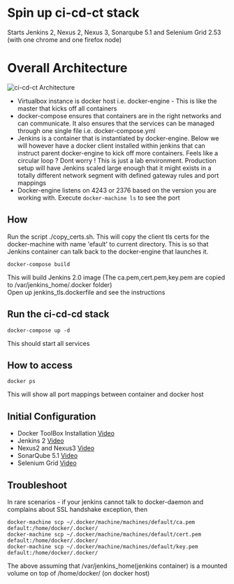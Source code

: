 # Spin up ci-cd-ct stack

Starts Jenkins 2, Nexus 2, Nexus 3, Sonarqube 5.1 and Selenium Grid 2.53 (with one chrome and one firefox node)  

# Overall Architecture

![ci-cd-ct Architecture](https://github.com/machzqcq/docker-for-all/blob/master/images/ci-cd-ct.png)  

- Virtualbox instance is docker host i.e. docker-engine - This is like the master that kicks off all containers
- docker-compose ensures that containers are in the right networks and can communicate. It also ensures that the services can be managed through one single file i.e. docker-compose.yml
- Jenkins is a container that is instantiated by docker-engine. Below we will however have a docker client installed within jenkins that can instruct parent docker-engine to kick off more containers. Feels like a circular loop ? Dont worry ! This is just a lab environment. Production setup will have Jenkins scaled large enough that it might exists in a totally different network segment with defined gateway rules and port mappings
- Docker-engine listens on 4243 or 2376 based on the version you are working with. Execute `docker-machine ls` to see the port

## How  

Run the script ./copy_certs.sh. This will copy the client tls certs for the docker-machine with name 'efault' to current directory. This is so that Jenkins container can talk back to the docker-engine that launches it.

```
docker-compose build
```  

This will build Jenkins 2.0 image (The ca.pem,cert.pem,key.pem are copied to /var/jenkins_home/.docker folder)  
Open up jenkins_tls.dockerfile and see the instructions  

## Run the ci-cd-cd stack  

```
docker-compose up -d
```  

This should start all services  

## How to access  

```
docker ps
```  

This will show all port mappings between container and docker host  


## Initial Configuration

- Docker ToolBox Installation [Video](https://vimeo.com/168685756) 
- Jenkins 2 [Video](https://vimeo.com/176071590)
- Nexus2 and Nexus3 [Video](https://vimeo.com/178827586)
- SonarQube 5.1 [Video](https://vimeo.com/178828281)
- Selenium Grid [Video](https://vimeo.com/178829673)


## Troubleshoot

In rare scenarios - if your jenkins cannot talk to docker-daemon and complains about SSL handshake exception, then  

```
docker-machine scp ~/.docker/machine/machines/default/ca.pem default:/home/docker/.docker/
docker-machine scp ~/.docker/machine/machines/default/cert.pem default:/home/docker/.docker/
docker-machine scp ~/.docker/machine/machines/default/key.pem default:/home/docker/.docker/

```  

The above assuming that /var/jenkins_home(jenkins container)  is a mounted volume on top of /home/docker/ (on docker host)



